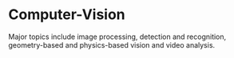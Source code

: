 # Computer-Vision
 Major topics include image processing, detection and recognition, geometry-based and physics-based vision and video analysis.

